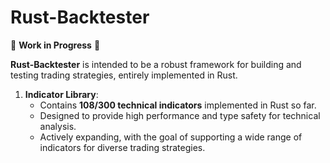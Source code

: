 # Rust-Backtester

🚧 **Work in Progress** 🚧

**Rust-Backtester** is intended to be a robust framework for building and testing trading strategies, entirely implemented in Rust. 

1. **Indicator Library**:  
   - Contains **108/300 technical indicators** implemented in Rust so far.  
   - Designed to provide high performance and type safety for technical analysis.  
   - Actively expanding, with the goal of supporting a wide range of indicators for diverse trading strategies.